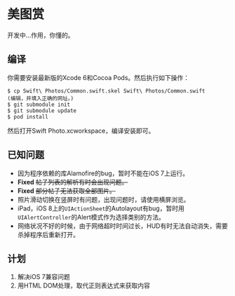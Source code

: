美图赏
=====

开发中...作用，你懂的。

编译
----

你需要安装最新版的Xcode 6和Cocoa Pods。然后执行如下操作：

```
$ cp Swift\ Photos/Common.swift.skel Swift\ Photos/Common.swift
(编辑，并填入正确的网址。)
$ git submodule init
$ git submodule update
$ pod install
```

然后打开Swift Photo.xcworkspace，编译安装即可。

已知问题
--------

- 因为程序依赖的库Alamofire的bug，暂时不能在iOS 7上运行。
- **Fixed** <del>帖子列表的解析有时会出现问题。</del>
- **Fixed** <del>部分帖子无法获取全部图片。</del>
- 照片滑动切换在竖屏时有问题，出现问题时，请使用横屏浏览。
- iPad，iOS 8上的`UIActionSheet`的Autolayout有bug，暂时用`UIAlertController`的Alert模式作为选择类别的方法。
- 网络状况不好的时候，由于网络超时时间过长，HUD有时无法自动消失，需要杀掉程序后重新打开。

计划
----

1. 解决iOS 7兼容问题
2. 用HTML DOM处理，取代正则表达式来获取内容
